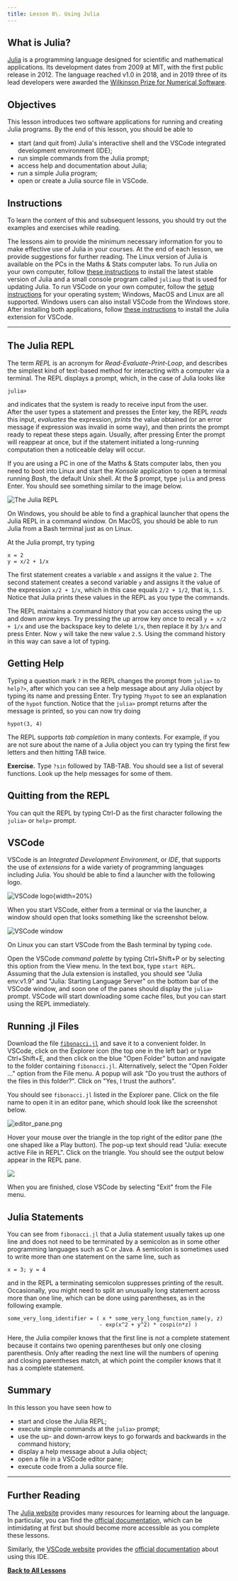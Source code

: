 ```yaml
---
title: Lesson 0\. Using Julia
---
```


## What is Julia?

[Julia](https://julialang.org/) is a programming language designed for 
scientific and mathematical applications.  Its development dates from 2009 
at MIT, with the first public release in 2012.  The language reached v1.0 
in 2018, and in 2019 three of its lead developers were awarded the 
[Wilkinson Prize for Numerical Software](https://news.mit.edu/2018/julia-language-co-creators-win-james-wilkinson-prize-numerical-software-1226).

## Objectives

This lesson introduces two software applications for running and creating 
Julia programs.  By the end of this lesson, you should be able to

* start (and quit from) Julia's interactive shell and the VSCode integrated 
development environment (IDE);
* run simple commands from the Julia prompt;
* access help and documentation about Julia;
* run a simple Julia program;
* open or create a Julia source file in VSCode.

## Instructions

To learn the content of this and subsequent lessons, you should try out the 
examples and exercises while reading.

The lessons aim to provide the minimum necessary information for you to make 
effective use of Julia in your courses.  At the end of each lesson, we 
provide suggestions for further reading. The Linux version of Julia is 
available on the PCs in the Maths & Stats computer labs.  To run Julia on your
own computer, follow [these instructions](https://julialang.org/install/) to
install the latest stable version of Julia and a small console program called 
`juliaup` that is used for updating Julia.  To run VSCode on your own computer,
follow the 
[setup instructions](https://code.visualstudio.com/docs/setup/setup-overview)
for your operating system; Windows, MacOS and Linux are all supported.
Windows users can also install VSCode from the Windows store.
After installing both applications, follow
[these instructions](https://code.visualstudio.com/docs/languages/julia) to
install the Julia extension for VSCode.

* * *

## The Julia REPL

The term *REPL* is an acronym for *Read-Evaluate-Print-Loop*, and describes 
the simplest kind of text-based method for interacting with a computer via 
a terminal.  The REPL displays a prompt, which, in the case of Julia looks 
like

```
julia>
```

and indicates that the system is ready to receive input from the user.  
After the user types a statement and presses the Enter key, the REPL *reads* 
this input, *evaluates* the expression, *prints* the value obtained (or an 
error message if expression was invalid in some way), and then prints the 
prompt ready to repeat these steps again.  Usually, after pressing Enter the 
prompt will reappear at once, but if the statement initiated a long-running 
computation then a noticeable delay will occur.

If you are using a PC in one of the Maths & Stats computer labs, then you 
need to boot into Linux and start the *Konsole* application to open a 
terminal running *Bash*, the default Unix shell.  At the $ prompt, type 
`julia` and press Enter.  You should see something similar to the image 
below.

![The Julia REPL](../resources/REPL.png)

On Windows, you should be able to find a graphical launcher that opens the 
Julia REPL in a command window.  On MacOS, you should be able to run Julia 
from a Bash terminal just as on Linux.

At the Julia prompt, try typing

```
x = 2
y = x/2 + 1/x
```

The first statement creates a variable `x` and assigns it the value `2`. The 
second statement creates a second variable `y` and assigns it the value of 
the expression `x/2 + 1/x`, which in this case equals `2/2 + 1/2`, that is, 
`1.5`.  Notice that Julia prints these values in the REPL as you type the 
commands. 

The REPL maintains a command history that you can access using the up and 
down arrow keys.  Try pressing the up arrow key once to recall
`y = x/2 + 1/x` and use the backspace key to delete `1/x`, then replace it 
by `3/x` and press Enter.  Now `y` will take the new value `2.5`.  Using the 
command history in this way can save a lot of typing.

## Getting Help

Typing a question mark `?` in the REPL changes the prompt from `julia>` to 
`help?>`, after which you can see a help message about any Julia object by 
typing its name and pressing Enter.  Try typing `?hypot` to see an 
explanation of the `hypot` function. Notice that the `julia>` prompt returns 
after the message is printed, so you can now try doing

```
hypot(3, 4)
```

The REPL supports *tab completion* in many contexts.  For example, if you 
are not sure about the name of a Julia object you can try typing the first 
few letters and then hitting TAB twice.

**Exercise.** Type `?sin` followed by TAB-TAB.  You should see a list of 
several functions.  Look up the help messages for some of them.

## Quitting from the REPL

You can quit the REPL by typing Ctrl-D as the first character following the
`julia>` or `help>` prompt.

## VSCode

VSCode is an *Integrated Development Environment*, or *IDE*, that supports 
the use of *extensions* for a wide variety of programming languages 
including Julia.  You should be able to find a launcher with the following 
logo.

![VSCode logo](../resources/vscode.png){width=20%}

When you start VSCode, either from a terminal or via the launcher, a window 
should open that looks something like the screenshot below.

![VSCode window](../resources/VSCode-welcome.png)

On Linux you can start VSCode from the Bash terminal by typing `code`.

Open the VSCode *command palette* by typing Ctrl+Shift+P or by selecting 
this option from the View menu.  In the text box, type `start REPL`.  
Assuming that the Jula extension is installed, you should see "Julia env:v1.9" 
and "Julia: Starting Language Server" on the bottom bar of the VSCode window,
and soon one of the panes should display the `julia>` prompt.  VSCode will 
start downloading some cache files, but you can start using the REPL 
immediately.

## Running .jl Files

Download the file [`fibonacci.jl`](../downloads/fibonacci.jl) and save it to a 
convenient folder.  In VSCode, click on the Explorer icon (the top one in 
the left bar) or type Ctrl+Shift+E, and then click on the blue "Open Folder" 
button and navigate to the folder containing `fibonacci.jl`.  Alternatively,
select the "Open Folder ..." option from the File menu. A popup will ask 
"Do you trust the authors of the files in this folder?".  Click on 
"Yes, I trust the authors".

You should see `fibonacci.jl` listed in the Explorer pane.  Click on the file 
name to open it in an editor pane, which should look like the screenshot 
below.

![editor_pane.png](../resources/editor_pane.png)

Hover your mouse over the triangle in the top right of the editor pane (the 
one shaped like a Play button).  The pop-up text should read 
"Julia: execute active File in REPL".  Click on the triangle.  You should 
see the output below appear in the REPL pane.

![](../resources/fibonacci_output.png)

When you are finished, close VSCode by selecting "Exit" from the File menu.

## Julia Statements

You can see from `fibonacci.jl` that a Julia statement usually takes up one line
and does not need to be terminated by a semicolon as in some other programming 
languages such as C or Java.  A semicolon is sometimes used to write more than 
one statement on the same line, such as
```
x = 3; y = 4
```
and in the REPL a terminating semicolon suppresses printing of the result.
Occasionally, you might need to split an unusually long statement across more
than one line, which can be done using parentheses, as in the following example.
```
some_very_long_identifier = ( x * some_very_long_function_name(y, z)
                             - exp(x^2 + y^2) * cospi(n*z) )
```
Here, the Julia compiler knows that the first line is not a complete statement
because it contains two opening parentheses but only one closing parenthesis.
Only after reading the next line will the numbers of opening and closing 
parentheses match, at which point the compiler knows that it has a complete
statement.

## Summary

In this lesson you have seen how to

* start and close the Julia REPL;
* execute simple commands at the `julia>` prompt;
* use the up- and down-arrow keys to go forwards and backwards in the 
command history;
* display a help message about a Julia object;
* open a file in a VSCode editor pane;
* execute code from a Julia source file.

* * *

## Further Reading

The [Julia website](https://julialang.org) provides many resources for
learning about the language.  In particular, you can find the
[official documentation](https://docs.julialang.org/en/v1/), which can be
intimidating at first but should become more accessible as you complete
these lessons.

Similarly, the [VSCode website](https://code.visualstudio.com/) provides the
[official documentation](https://code.visualstudio.com/docs) about using 
this IDE.  

[**Back to All Lessons**](../index.html)

